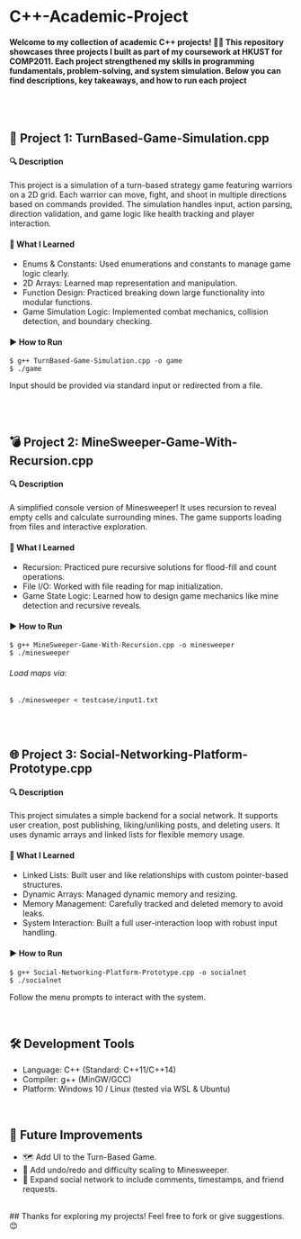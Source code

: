 # C++-Academic-Project
#### Welcome to my collection of academic C++ projects! 👨‍💻 This repository showcases three projects I built as part of my coursework at HKUST for COMP2011. Each project strengthened my skills in programming fundamentals, problem-solving, and system simulation. Below you can find descriptions, key takeaways, and how to run each project

<br>
<br>

## 📘 Project 1: TurnBased-Game-Simulation.cpp

#### 🔍 Description

This project is a simulation of a turn-based strategy game featuring warriors on a 2D grid. Each warrior can move, fight, and shoot in multiple directions based on commands provided. The simulation handles input, action parsing, direction validation, and game logic like health tracking and player interaction.

#### 🎯 What I Learned

- Enums & Constants: Used enumerations and constants to manage game logic clearly.
- 2D Arrays: Learned map representation and manipulation.
- Function Design: Practiced breaking down large functionality into modular functions.
- Game Simulation Logic: Implemented combat mechanics, collision detection, and boundary checking.

#### ▶️ How to Run
    $ g++ TurnBased-Game-Simulation.cpp -o game
    $ ./game

Input should be provided via standard input or redirected from a file.

<br>
<br>

## 💣 Project 2: MineSweeper-Game-With-Recursion.cpp

#### 🔍 Description
A simplified console version of Minesweeper! It uses recursion to reveal empty cells and calculate surrounding mines. The game supports loading from files and interactive exploration.

#### 🎯 What I Learned
- Recursion: Practiced pure recursive solutions for flood-fill and count operations.
- File I/O: Worked with file reading for map initialization.
- Game State Logic: Learned how to design game mechanics like mine detection and recursive reveals.

#### ▶️ How to Run
    $ g++ MineSweeper-Game-With-Recursion.cpp -o minesweeper
    $ ./minesweeper
###### Load maps via:
    $ ./minesweeper < testcase/input1.txt

<br>
<br>


## 🌐 Project 3: Social-Networking-Platform-Prototype.cpp

#### 🔍 Description
This project simulates a simple backend for a social network. It supports user creation, post publishing, liking/unliking posts, and deleting users. It uses dynamic arrays and linked lists for flexible memory usage.

#### 🎯 What I Learned
- Linked Lists: Built user and like relationships with custom pointer-based structures.
- Dynamic Arrays: Managed dynamic memory and resizing.
- Memory Management: Carefully tracked and deleted memory to avoid leaks.
- System Interaction: Built a full user-interaction loop with robust input handling.

#### ▶️ How to Run
    $ g++ Social-Networking-Platform-Prototype.cpp -o socialnet
    $ ./socialnet
  
Follow the menu prompts to interact with the system.

<br>

## 🛠️ Development Tools
  - Language: C++ (Standard: C++11/C++14)
  - Compiler: g++ (MinGW/GCC)
  - Platform: Windows 10 / Linux (tested via WSL & Ubuntu)
<br>


## 🧠 Future Improvements
  - 🗺️ Add UI to the Turn-Based Game.
  - 🐛 Add undo/redo and difficulty scaling to Minesweeper.
  - 📱 Expand social network to include comments, timestamps, and friend requests.

<br>
## Thanks for exploring my projects! Feel free to fork or give suggestions. 😊
